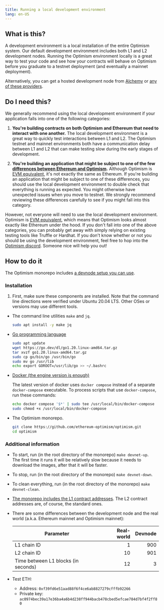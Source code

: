 ```yaml
---
title: Running a local development environment
lang: en-US
---
```


## What is this?

A development environment is a local installation of the entire Optimism system.
Our default development environment includes both L1 and L2 development nodes.
Running the Optimism environment locally is a great way to test your code and see how your contracts will behave on Optimism before you graduate to a testnet deployment (and eventually a mainnet deployment).

Alternatively, you can get a hosted development node from [Alchemy](https://www.alchemy.com/optimism) or [any of these providers](../../useful-tools/providers.md).


## Do I need this?

We generally recommend using the local development environment if your application falls into one of the following categories:

1. **You're building contracts on both Optimism and Ethereum that need to interact with one another.** The local development environment is a great way to quickly test interactions between L1 and L2. The Optimism testnet and mainnet environments both have a communication delay between L1 and L2 that can make testing slow during the early stages of development.

2. **You're building an application that might be subject to one of the few [differences between Ethereum and Optimism](./differences.md).** Although Optimism is [EVM equivalent](https://medium.com/ethereum-optimism/introducing-evm-equivalence-5c2021deb306), it's not exactly the same as Ethereum. If you're building an application that might be subject to one of these differences, you should use the local development environment to double check that everything is running as expected. You might otherwise have unexpected issues when you move to testnet. We strongly recommend reviewing these differences carefully to see if you might fall into this category.

However, not everyone will need to use the local development environment.
Optimism is [EVM equivalent](https://medium.com/ethereum-optimism/introducing-evm-equivalence-5c2021deb306), which means that Optimism looks almost exactly like Ethereum under the hood.
If you don't fall into one of the above categories, you can probably get away with simply relying on existing testing tools like Truffle or Hardhat.
If you don't know whether or not you should be using the development environment, feel free to hop into the [Optimism discord](https://discord-gateway.optimism.io).
Someone nice will help you out!


## How to do it

The Optimism monorepo includes [a devnode setup you can use](https://github.com/ethereum-optimism/optimism/blob/develop/specs/meta/devnet.md).

### Installation 

1. First, make sure these components are installed.
Note that the command line directions were verified under Ubuntu 20.04 LTS.
Other OSes or versions may use different tools.

- The command line utilities `make` and `jq`.

  ```sh
  sudo apt install -y make jq
  ```

- [Go programming language](https://go.dev/)  

  ```sh
  sudo apt update
  wget https://go.dev/dl/go1.20.linux-amd64.tar.gz
  tar xvzf go1.20.linux-amd64.tar.gz
  sudo cp go/bin/go /usr/bin/go
  sudo mv go /usr/lib
  echo export GOROOT=/usr/lib/go >> ~/.bashrc
  ```

- [Docker (the engine version is enough)](https://docs.docker.com/engine/install/#server)

  The latest version of docker uses `docker compose` instead of a separate `docker-compose` executable.
  To process scripts that use `docker-compose`, run these commands:

  ```sh  
  echo docker compose '$*' | sudo tee /usr/local/bin/docker-compose
  sudo chmod +x /usr/local/bin/docker-compose 
  ```

- The Optimism monorepo.

  ```sh
  git clone https://github.com/ethereum-optimism/optimism.git
  cd optimism
  ```


### Additional information

- To start, run (in the root directory of the monorepo) `make devnet-up`.  
  The first time it runs it will be relatively slow because it needs to download the images, after that it will be faster.

- To stop, run (in the root directory of the monorepo) `make devnet-down`.

- To clean everything, run (in the root directory of the monorepo) `make devnet-clean`.

- [The monorepo includes the L1 contract addresses](https://github.com/ethereum-optimism/optimism/blob/develop/packages/contracts-bedrock/deploy-config/devnetL1.json).
  The L2 contract addresses are, of course, the standard ones.

- There are some differences between the development node and the real world (a.k.a. Ethereum mainnet and Optimism mainnet):

  | Parameter | Real-world | Devnode |
  | - | -: | -: |
  | L1 chain ID |  1 | 900 
  | L2 chain ID | 10 | 901
  | Time between L1 blocks (in seconds) | 12 | 3

- Test ETH:
  
  - Address: `0xf39fd6e51aad88f6f4ce6ab8827279cfffb92266`
  - Private key: `ac0974bec39a17e36ba4a6b4d238ff944bacb478cbed5efcae784d7bf4f2ff80`